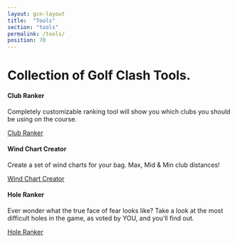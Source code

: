 ```yaml
---
layout: gcn-layout
title:  "Tools"
section: "tools"
permalink: /tools/
position: 70
---
```


<div class="row">

  <h1 class="gcn-page-header">Collection of Golf Clash Tools.</h1>

  <div class="col-md-4 col-md-offset-0 col-xs-8 col-xs-offset-2 text-center col-flex" data-mh="tool-card">
    <div class="site-feature-card text-center">
      <h4>Club Ranker</h4>
      <p class="feature-description text-small text-semi-muted">
        Completely customizable ranking tool will show you which clubs you should be using on the course.
      </p>
      <a href="/tools/clubranker/" class="btn btn-primary feature-link" role="button">Club Ranker</a>
    </div>
  </div>

  <div class="col-md-4 col-md-offset-0 col-xs-8 col-xs-offset-2 text-center col-flex" data-mh="tool-card">
    <div class="site-feature-card text-center">
      <h4>Wind Chart Creator</h4>
      <p class="feature-description text-small text-semi-muted">
        Create a set of wind charts for your bag. Max, Mid & Min club distances!
      </p>
      <a href="/tools/windchartcreator/" class="btn btn-primary feature-link" role="button">Wind Chart Creator</a>
    </div>
  </div>

  <div class="col-md-4 col-md-offset-0 col-xs-8 col-xs-offset-2 text-center col-flex" data-mh="tool-card">
    <div class="site-feature-card text-center">
      <h4>Hole Ranker</h4>
      <p class="feature-description text-small text-semi-muted">
        Ever wonder what the true face of fear looks like? Take a look at the most difficult holes in the game,
        as voted by YOU, and you'll find out.
      </p>
      <a href="/tools/holeranker/" class="btn btn-primary feature-link" role="button">Hole Ranker</a>
    </div>
  </div>

</div>
